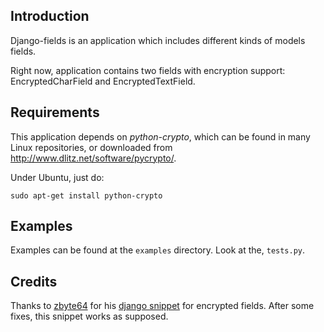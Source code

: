 Introduction
------------

Django-fields is an application which includes different kinds of models fields.

Right now, application contains two fields with encryption support:
EncryptedCharField and EncryptedTextField.

Requirements
-----------

This application depends on *python-crypto*, which can be found in many Linux
repositories, or downloaded from http://www.dlitz.net/software/pycrypto/.

Under Ubuntu, just do:

    sudo apt-get install python-crypto

Examples
--------

Examples can be found at the `examples` directory. Look at the, `tests.py`.

Credits
-------

Thanks to [zbyte64](http://www.djangosnippets.org/users/zbyte64/) for
his [django snippet](http://www.djangosnippets.org/snippets/1095/) for encrypted
fields. After some fixes, this snippet works as supposed.
